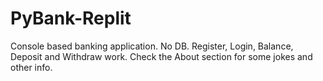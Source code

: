 # PyBank-Replit
Console based banking application. No DB. Register, Login, Balance, Deposit and Withdraw work. Check the About section for some jokes and other info.
